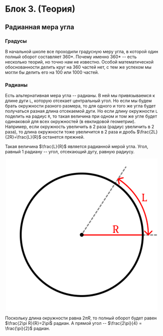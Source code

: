 # Блок 3. (Теория)

## Радианная мера угла

### Градусы

В начальной школе все проходили градусную меру угла, в которой один полный оборот составляет 360*. Почему именно 360* -- есть несколько теорий, но точно нам не известно. Особой математической обоснованности делить круг на 360 частей нет, с тем же успехом мы могли бы делить его на 100 или 1000 частей.

### Радианы

Есть альтернативная мера угла -- радианы. В ней мы привязываемся к длине дуги `L`, которую отсекает центральный угол. Но если мы будем брать окружности разного размера, то для одного и того же угла будет получаться разная длина отсекаемой дуги. Но если длину окружности `L` поделить на радиус `R`, то такая величина при одном и том же угле будет одинаковой для всех окружностей (в евклидовой геометрии). Например, если окружность увеличить в 2 раза (радиус увеличить в 2 раза), то длина окружности тоже увеличится в 2 раза и дробь $\frac{2L}{2R}=\frac{L}{R}$ останется прежней.

Такая величина $\frac{L}{R}$ является радианной мерой угла. Угол, равный 1 радиану -- угол, отсекающий дугу, равную радиусу. 

<img style="display: block; margin: 0 auto" src="./Images/radian.png" width="500em">

Поскольку длина окружности равна $2\pi R$, то полный оборот будет равен $\frac{2\pi R}{R}=2\pi$ радиан. А прямой угол -- $\frac{2\pi}{4} = \frac{\pi}{2}$ радиан.